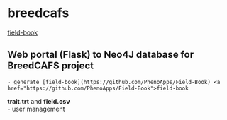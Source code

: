# breedcafs

<a href="https://github.com/PhenoApps/Field-Book">field-book
</a>

## Web portal (Flask) to Neo4J database for BreedCAFS project  
	- generate [field-book](https://github.com/PhenoApps/Field-Book) <a href="https://github.com/PhenoApps/Field-Book">field-book
</a> **trait.trt** and **field.csv**   
	- user management
